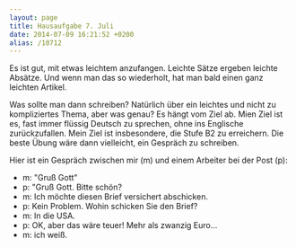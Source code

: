 ```yaml
---
layout: page
title: Hausaufgabe 7. Juli
date: 2014-07-09 16:21:52 +0200
alias: /10712
---
```

Es ist gut, mit etwas leichtem anzufangen. Leichte Sätze ergeben leichte Absätze. Und wenn man das so wiederholt, hat man bald einen ganz leichten Artikel.

Was sollte man dann schreiben? Natürlich über ein leichtes und nicht zu kompliziertes Thema, aber was genau? Es hängt vom Ziel ab. Mien Ziel ist es, fast immer flüssig Deutsch zu sprechen, ohne ins Englische zurückzufallen. Mein Ziel ist insbesondere, die Stufe B2 zu erreichern. Die beste Übung wäre dann vielleicht, ein Gespräch zu schreiben.

Hier ist ein Gespräch zwischen mir (m) und einem Arbeiter bei der Post (p):

 - m: "Gruß Gott"
 - p: "Gruß Gott. Bitte schön?
 - m: Ich möchte diesen Brief versichert abschicken.
 - p: Kein Problem. Wohin schicken Sie den Brief?
 - m: In die USA.
 - p: OK, aber das wäre teuer! Mehr als zwanzig Euro...
 - m: ich weiß.
